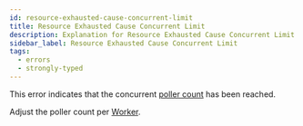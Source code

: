 ```yaml
---
id: resource-exhausted-cause-concurrent-limit
title: Resource Exhausted Cause Concurrent Limit
description: Explanation for Resource Exhausted Cause Concurrent Limit error message, and how to fix it.
sidebar_label: Resource Exhausted Cause Concurrent Limit
tags:
  - errors
  - strongly-typed
---
```


This error indicates that the concurrent [poller count](/application-development/worker-performance/#poller-count) has been reached.

<!--TODO: more info needed -->

Adjust the poller count per [Worker](/workers).
